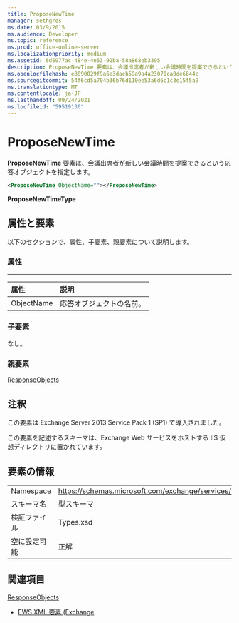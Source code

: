 ```yaml
---
title: ProposeNewTime
manager: sethgros
ms.date: 03/9/2015
ms.audience: Developer
ms.topic: reference
ms.prod: office-online-server
ms.localizationpriority: medium
ms.assetid: 6d5977ac-484e-4e53-92ba-58a868eb3395
description: ProposeNewTime 要素は、会議出席者が新しい会議時間を提案できるという応答オブジェクトを指定します。
ms.openlocfilehash: e8890029f9a6e3dacb59a9a4a23070ca0de6844c
ms.sourcegitcommit: 54f6cd5a704b36b76d110ee53a6d6c1c3e15f5a9
ms.translationtype: MT
ms.contentlocale: ja-JP
ms.lasthandoff: 09/24/2021
ms.locfileid: "59519136"
---
```

# <a name="proposenewtime"></a>ProposeNewTime

**ProposeNewTime** 要素は、会議出席者が新しい会議時間を提案できるという応答オブジェクトを指定します。 
  
```XML
<ProposeNewTime ObjectName=""></ProposeNewTime>
```

 **ProposeNewTimeType**
## <a name="attributes-and-elements"></a>属性と要素

以下のセクションで、属性、子要素、親要素について説明します。
  
### <a name="attributes"></a>属性

****

|**属性**|**説明**|
|:-----|:-----|
|ObjectName  <br/> |応答オブジェクトの名前。  <br/> |
   
### <a name="child-elements"></a>子要素

なし。
  
### <a name="parent-elements"></a>親要素

[ResponseObjects](responseobjects.md)
  
## <a name="remarks"></a>注釈

この要素は Exchange Server 2013 Service Pack 1 (SP1) で導入されました。
  
この要素を記述するスキーマは、Exchange Web サービスをホストする IIS 仮想ディレクトリに置かれています。
  
## <a name="element-information"></a>要素の情報

|||
|:-----|:-----|
|Namespace  <br/> |https://schemas.microsoft.com/exchange/services/2006/types  <br/> |
|スキーマ名  <br/> |型スキーマ  <br/> |
|検証ファイル  <br/> |Types.xsd  <br/> |
|空に設定可能  <br/> |正解  <br/> |
   
## <a name="see-also"></a>関連項目



[ResponseObjects](responseobjects.md)


- [EWS XML 要素 (Exchange](ews-xml-elements-in-exchange.md)

